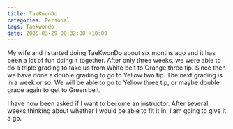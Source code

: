 ```yaml
---
title: TaeKwonDo
categories: Personal
tags: Taekwondo
date: 2005-03-29 00:32:00 +10:00
---
```


 My wife and I started doing TaeKwonDo about six months ago and it has been a lot of fun doing it together. After only three weeks, we were able to do a triple grading to take us from White belt to Orange three tip. Since then we have done a double grading to go to Yellow two tip. The next grading is in a week or so. We will be able to go to Yellow three tip, or maybe double grade again to get to Green belt. 

 I have now been asked if I want to become an instructor. After several weeks thinking about whether I would be able to fit it in, I am going to give it a go. 


